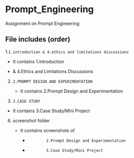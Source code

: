 # Prompt_Engineering
Assignment on Prompt Engineering
## File includes (order)
1.`1.introduction & 4.ethics and limitations discussions` 

   - It contains 1.introduction
     
   - &           4.Ethics and Limitations Discussions

2. `2.PROMPT DESIGN AND EXPERIMENTATION`
   

   - It contains 2.Prompt Design and Experimentation
   
4. `3.CASE STUDY`
   
  - It contains 3.Case Study/Mini Project
6. screenshot folder
   
   - It contains screenshots of
     -             2.Prompt Design and Experimentation
     -             3.Case Study/Mini Project
   
